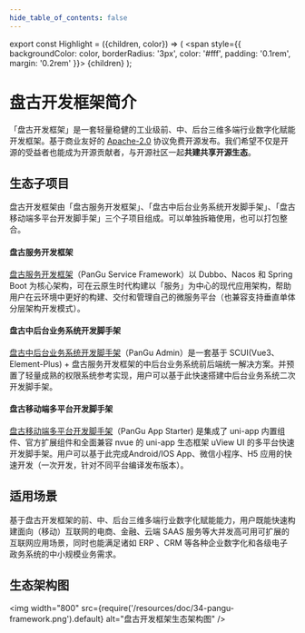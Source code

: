 ```yaml
---
hide_table_of_contents: false
---
```


<head>
  <title>盘古开发框架简介</title>
</head>

export const Highlight = ({children, color}) => (
  <span
    style={{
      backgroundColor: color,
      borderRadius: '3px',
      color: '#fff',
      padding: '0.1rem',
      margin: '0.2rem'
    }}>
    {children}
  </span>
);

# 盘古开发框架简介

「盘古开发框架」是一套轻量稳健的工业级前、中、后台三维多端行业数字化赋能开发框架。基于商业友好的 [Apache-2.0](https://www.apache.org/licenses/LICENSE-2.0) 协议<Highlight color="#25c2a0">免费开源</Highlight>发布。我们希望不仅是开源的受益者也能成为开源贡献者，与开源社区一起**共建共享开源生态**。

## 生态子项目
盘古开发框架由「盘古服务开发框架」、「盘古中后台业务系统开发脚手架」、「盘古移动端多平台开发脚手架」三个子项目组成。可以单独拆箱使用，也可以打包整合。

#### 盘古服务开发框架
[盘古服务开发框架](/docs/intro)（PanGu Service Framework）以 Dubbo、Nacos 和 Spring Boot 为核心架构，可在云原生时代构建以「服务」为中心的现代应用架构，帮助用户在云环境中更好的构建、交付和管理自己的微服务平台（也兼容支持垂直单体分层架构开发模式）。

#### 盘古中后台业务系统开发脚手架
[盘古中后台业务系统开发脚手架](/admin/intro)（PanGu Admin）是一套基于 SCUI(Vue3、Element-Plus) + 盘古服务开发框架的中后台业务系统前后端统一解决方案。并预置了轻量成熟的权限系统参考实现，用户可以基于此快速搭建中后台业务系统二次开发脚手架。

#### 盘古移动端多平台开发脚手架
[盘古移动端多平台开发脚手架](/app/intro)（PanGu App Starter) 是集成了 uni-app 内置组件、官方扩展组件和全面兼容 nvue 的 uni-app 生态框架 uView UI 的多平台快速开发脚手架。用户可以基于此完成Android/IOS App、微信小程序、H5 应用的快速开发（一次开发，针对不同平台编译发布版本）。

## 适用场景
基于盘古开发框架的前、中、后台三维多端行业数字化赋能能力，用户既能快速构建面向（移动）互联网的电商、金融、云端 SAAS 服务等大并发高可用可扩展的互联网应用场景，同时也能满足诸如 ERP 、CRM 等各种企业数字化和各级电子政务系统的中小规模业务需求。

## 生态架构图

<img width="800"
  src={require('/resources/doc/34-pangu-framework.png').default}
  alt="盘古开发框架生态架构图" />
